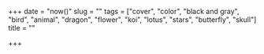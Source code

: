 +++
date = "now()"
slug = ""
tags = ["cover", "color", "black and gray", "bird", "animal", "dragon", "flower", "koi", "lotus", "stars", "butterfly", "skull"]
title = ""

+++